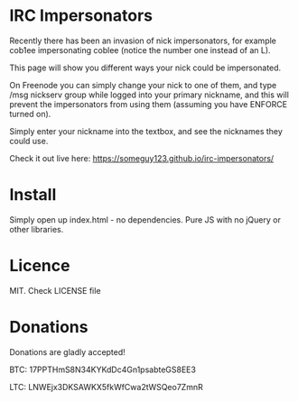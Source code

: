 # IRC Impersonators
Recently there has been an invasion of nick impersonators, for example cob1ee impersonating coblee (notice the number one instead of an L). 

This page will show you different ways your nick could be impersonated. 

On Freenode you can simply change your nick to one of them, and type /msg nickserv group while logged into your primary nickname, and this will prevent the impersonators from using them (assuming you have ENFORCE turned on).

Simply enter your nickname into the textbox, and see the nicknames they could use.

Check it out live here: https://someguy123.github.io/irc-impersonators/

# Install
Simply open up index.html - no dependencies. Pure JS with no jQuery or other libraries.

# Licence

MIT. Check LICENSE file

# Donations

Donations are gladly accepted!

BTC: 17PPTHmS8N34KYKdDc4Gn1psabteGS8EE3

LTC: LNWEjx3DKSAWKX5fkWfCwa2tWSQeo7ZmnR

